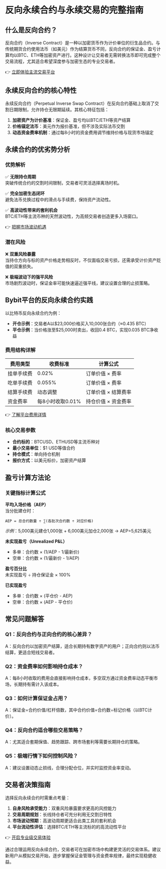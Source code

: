 # 反向永续合约与永续交易的完整指南  

## 什么是反向合约？  

反向合约（Inverse Contract）是一种以加密货币作为计价单位的衍生品合约。与传统期货合约使用法币（如美元）作为结算货币不同，反向合约的保证金、盈亏计算均以BTC、ETH等加密资产进行。这种设计让交易者无需转换法币即可完成整个交易流程，尤其适合希望深度参与加密生态的专业交易者。  

👉 [立即体验主流交易平台](https://bit.ly/okx_welcome)  

## 永续反向合约的核心特性  

永续反向合约（Perpetual Inverse Swap Contract）在反向合约基础上取消了交割日期限制，允许持仓无限期延续。其核心特征包括：  
1. **加密资产为计价基准**：保证金、盈亏均以BTC/ETH等资产结算  
2. **价格锚定法币**：美元作为报价基准，但不涉及实际法币交割  
3. **动态资金费率机制**：通过每8小时的资金费用调节维持价格与现货市场锚定  

## 永续合约的优劣势分析  

### 优势解析  
✅ **无限持仓周期**  
突破传统合约的交割时间限制，交易者可灵活选择离场时机。  

✅ **完全加密生态闭环**  
避免法币兑换过程中的滑点与手续费，保持资产流动性。  

✅ **高波动性带来的套利机会**  
BTC/ETH等主流币种的天然波动性，为高频交易者创造更多入场窗口。  

👉 [把握市场波动机遇](https://bit.ly/okx_welcome)  

### 潜在风险  
❌ **双重风险暴露**  
当持仓方向与标的资产价格走势相反时，不仅面临交易亏损，还需承受计价资产贬值的双重损失。  

❌ **极端波动下的强平风险**  
市场剧烈波动时，保证金率可能快速逼近强平线，建议设置合理的止损策略。  

## Bybit平台的反向永续合约实践  

以比特币反向永续合约为例：  
- **开仓示例**：交易者A以$23,000价格买入10,000张合约（≈0.435 BTC）  
- **平仓示例**：当价格涨至$25,000时卖出，收回0.4 BTC，实现0.035 BTC净收益  

### 费用结构详解  

| 费用类型       | 收费标准                  | 计算公式                     |
|----------------|---------------------------|------------------------------|
| 挂单手续费     | 0.02%                     | 订单价值 × 费率              |
| 吃单手续费     | 0.055%                    | 订单价值 × 费率              |
| 结算手续费     | 动态调整                  | 订单价值 × 结算费率          |
| 资金费率       | 每8小时收取0.01%          | 持仓价值 × 资金费率          |

👉 [了解平台费用详情](https://bit.ly/okx_welcome)  

### 核心交易参数  

- **合约标的**：BTCUSD、ETHUSD等主流币种对  
- **最小交易单位**：$1 USD等值合约  
- **持仓模式**：单向持仓机制  
- **报价方式**：以美元标价，加密资产结算  

## 盈亏计算方法论  

### 关键指标计算公式  

**平均入场价格（AEP）**  
当分批建仓时：  
```
AEP = 总合约数量 ÷ ∑(各批次合约数 ÷ 对应价格)  
```  
*示例*：5,000美元建仓1,000张 + 6,000美元加仓2,000张 → AEP=5,625美元  

**未实现盈亏（Unrealized P&L）**  
- 多单：合约数 × (1/AEP - 1/最新价)  
- 空单：合约数 × (1/最新价 - 1/AEP)  

**盈亏百分比**  
未实现盈亏 ÷ 持仓保证金 × 100%  

**已实现盈亏**  
- 多单：合约数 × (平仓价 - AEP)  
- 空单：合约数 × (AEP - 平仓价)  

## 常见问题解答  

### Q1：反向合约与正向合约的核心差异？  
A：反向合约以加密资产结算，适合长期持有数字资产的用户；正向合约则以法币结算，更适合短线交易者。  

### Q2：资金费率如何影响持仓成本？  
A：每8小时收取的费用会直接影响持仓成本，多空双方通过资金费率动态平衡市场，长期持有需计入该成本。  

### Q3：如何计算保证金占用？  
A：保证金=合约价值/杠杆倍数，其中合约价值=合约数÷标记价格（以BTC计价）。  

### Q4：反向合约适合哪些交易策略？  
A：尤其适合套期保值、趋势跟踪、跨市场套利等需要长期持仓的策略。  

### Q5：极端行情下如何控制风险？  
A：建议设置动态止损线，合理分配仓位，并实时监控资金率变动。  

## 交易者决策指南  

选择反向永续合约时需重点考量：  
1. **自身风险承受能力**：双重风险暴露要求更高的风控能力  
2. **交易周期规划**：长线持仓者可充分利用无交割日特性  
3. **市场波动预期**：高波动周期更适合此类工具的套利机会  
4. **平台流动性评估**：选择BTC/ETH等主流标的的高流动性平台  

👉 [开启专业级交易体验](https://bit.ly/okx_welcome)  

通过合理运用反向永续合约，交易者可在加密市场中构建更灵活的交易体系。建议新用户从模拟交易开始，逐步掌握保证金管理与资金费率规律，最终实现稳健收益。